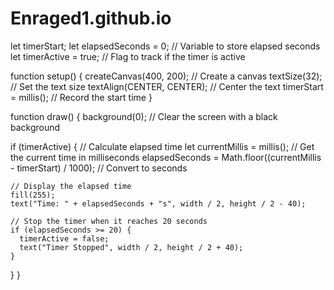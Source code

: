 # Enraged1.github.io

let timerStart;
let elapsedSeconds = 0;   // Variable to store elapsed seconds
let timerActive = true;    // Flag to track if the timer is active

function setup() {
  createCanvas(400, 200);  // Create a canvas
  textSize(32);  // Set the text size
  textAlign(CENTER, CENTER);  // Center the text
  timerStart = millis();  // Record the start time
}

function draw() {
  background(0);  // Clear the screen with a black background

  if (timerActive) {
    // Calculate elapsed time
    let currentMillis = millis();  // Get the current time in milliseconds
    elapsedSeconds = Math.floor((currentMillis - timerStart) / 1000);  // Convert to seconds
    
    // Display the elapsed time
    fill(255);
    text("Time: " + elapsedSeconds + "s", width / 2, height / 2 - 40);
    
    // Stop the timer when it reaches 20 seconds
    if (elapsedSeconds >= 20) {
      timerActive = false;
      text("Timer Stopped", width / 2, height / 2 + 40);
    }
  }
}
